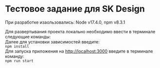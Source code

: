 # Тестовое задание для SK Design
При разработке изаользовались: Node v17.4.0, npm v8.3.1

Для развертывания проекта локально необходимо ввести в терминале следующие команды:<br>
Далее для установки зависимостей введите:<br>
`npm install`<br>
Для запуска приложения на [http://localhost:3000](http://localhost:3000) введите в терминале команду:<br>
`npm run start`<br>
